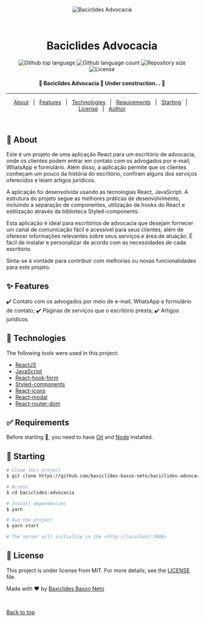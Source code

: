 <div align="center" id="top"> 
  <img src="./.github/app.gif" alt="Baciclides Advocacia" />

  &#xa0;

  <!-- <a href="https://baciclidesadvocacia.netlify.app">Demo</a> -->
</div>

<h1 align="center">Baciclides Advocacia</h1>

<p align="center">
  <img alt="Github top language" src="https://img.shields.io/github/languages/top/baxiclides-basso-neto/baciclides-advocacia?color=56BEB8&logo=javascript">

  <img alt="Github language count" src="https://img.shields.io/github/languages/count/baxiclides-basso-neto/baciclides-advocacia?color=56BEB8">

  <img alt="Repository size" src="https://img.shields.io/github/repo-size/baxiclides-basso-neto/baciclides-advocacia?color=56BEB8">

  <img alt="License" src="https://img.shields.io/github/license/baxiclides-basso-neto/baciclides-advocacia?color=56BEB8">

  <!-- <img alt="Github issues" src="https://img.shields.io/github/issues/{{YOUR_GITHUB_USERNAME}}/baciclides-advocacia?color=56BEB8" /> -->

  <!-- <img alt="Github forks" src="https://img.shields.io/github/forks/{{YOUR_GITHUB_USERNAME}}/baciclides-advocacia?color=56BEB8" /> -->

  <!-- <img alt="Github stars" src="https://img.shields.io/github/stars/{{YOUR_GITHUB_USERNAME}}/baciclides-advocacia?color=56BEB8" /> -->
</p>

<!-- Status -->

<h4 align="center"> 
	🚧  Baciclides Advocacia 🚀 Under construction...  🚧
</h4> 

<hr> 

<p align="center">
  <a href="#dart-about">About</a> &#xa0; | &#xa0; 
  <a href="#sparkles-features">Features</a> &#xa0; | &#xa0;
  <a href="#rocket-technologies">Technologies</a> &#xa0; | &#xa0;
  <a href="#white_check_mark-requirements">Requirements</a> &#xa0; | &#xa0;
  <a href="#checkered_flag-starting">Starting</a> &#xa0; | &#xa0;
  <a href="#memo-license">License</a> &#xa0; | &#xa0;
  <a href="https://github.com/baxiclides-basso-neto" target="_blank">Author</a>
</p>

<br>

## :dart: About ##

Este é um projeto de uma aplicação React para um escritório de advocacia, onde os clientes podem entrar em contato com os advogados por e-mail, WhatsApp e formulário. Além disso, a aplicação permite que os clientes conheçam um pouco da história do escritório, confiram alguns dos serviços oferecidos e leiam artigos jurídicos.

A aplicação foi desenvolvida usando as tecnologias React, JavaScript. A estrutura do projeto segue as melhores práticas de desenvolvimento, incluindo a separação de componentes, utilização de hooks do React e estilização através da biblioteca Styled-components.

Esta aplicação é ideal para escritórios de advocacia que desejam fornecer um canal de comunicação fácil e acessível para seus clientes, além de oferecer informações relevantes sobre seus serviços e área de atuação. É fácil de instalar e personalizar de acordo com as necessidades de cada escritório.

Sinta-se à vontade para contribuir com melhorias ou novas funcionalidades para este projeto.

## :sparkles: Features ##

:heavy_check_mark: Contato com os advogados por meio de e-mail, WhatsApp e formulário de contato;
:heavy_check_mark: Páginas de serviços que o escritório presta;
:heavy_check_mark: Artigos jurídicos

## :rocket: Technologies ##

The following tools were used in this project:

- [ReactJS](https://pt-br.reactjs.org/)
- [JavaScript](https://developer.mozilla.org/en-US/docs/Web/JavaScript)
- [React-hook-form](https://react-hook-form.com/)
- [Styled-components](https://styled-components.com/)
- [React-icons](https://www.npmjs.com/package/react-icons)
- [React-modal](https://www.npmjs.com/package/react-modal)
- [React-router-dom](https://www.npmjs.com/package/react-router-dom)


## :white_check_mark: Requirements ##

Before starting :checkered_flag:, you need to have [Git](https://git-scm.com) and [Node](https://nodejs.org/en/) installed.

## :checkered_flag: Starting ##

```bash
# Clone this project
$ git clone https://github.com/baxiclides-basso-neto/baciclides-advocacia

# Access
$ cd baciclides-advocacia

# Install dependencies
$ yarn

# Run the project
$ yarn start

# The server will initialize in the <http://localhost:3000>
```

## :memo: License ##

This project is under license from MIT. For more details, see the [LICENSE](license) file.


Made with :heart: by <a href="https://github.com/baxiclides-basso-neto" target="_blank">Baxiclides Basso Neto</a>

&#xa0;

<a href="#top">Back to top</a>
